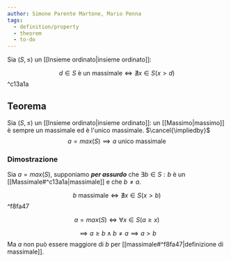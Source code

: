 ```yaml
---
author: Simone Parente Martone, Mario Penna
tags:
  - definition/property
  - theorem
  - to-do
---
```

Sia $(S, \leq)$ un [[Insieme ordinato|insieme ordinato]]:

$$d \in S \text{ è un massimale} \iff \nexists x \in S (x > d)$$ ^c13a1a
## Teorema
Sia $(S, \leq)$ un [[Insieme ordinato|insieme ordinato]]: un [[Massimo|massimo]] è sempre un massimale ed è l'unico massimale. $\cancel{\impliedby}$
$$a = max(S) \implies a \text{ unico massimale}$$
### Dimostrazione
Sia $a = max(S)$, supponiamo _**per assurdo**_ che $\exists b \in S: b$ è un [[Massimale#^c13a1a|massimale]] e che $b \neq a$.

$$b \; \text{massimale} \iff \nexists x \in S (x > b)$$ ^f8fa47

$$a = max(S) \iff \forall x \in S (a \geq x)$$

$$\implies a \geq b \land b \neq a \implies a > b$$
Ma $a$ non può essere maggiore di $b$ per [[massimale#^f8fa47|definizione di massimale]].